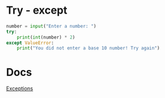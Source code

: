# Try - except

```python
number = input("Enter a number: ")
try:
    print(int(number) * 2)
except ValueError:
    print("You did not enter a base 10 number! Try again")
```

# Docs

[Exceptions]("https://docs.python.org/3/library/exceptions.html")